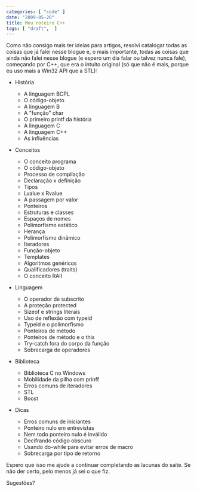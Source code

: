 ```yaml
---
categories: [ "code" ]
date: "2009-05-20"
title: Meu roteiro C++
tags: [ "draft",  ]
---
```

Como não consigo mais ter ideias para artigos, resolvi catalogar todas as coisas que já falei nesse blogue e, o mais importante, todas as coisas que ainda não falei nesse blogue (e espero um dia falar ou talvez nunca fale), começando por C++, que era o intuito original (só que não é mais, porque eu uso mais a Win32 API que a STL):

    
  * História
    
    * A linguagem BCPL
    * O código-objeto
    * A linguagem B
    * A "função" char
    * O primeiro printf da história
    * A linguagem C
    * A linguagem C++
    * As influências
    
  * Conceitos
    
    * O conceito programa
    * O código-objeto
    * Processo de compilação
    * Declaração x definição
    * Tipos
    * Lvalue x Rvalue
    * A passagem por valor
    * Ponteiros
    * Estruturas e classes
    * Espaços de nomes
    * Polimorfismo estático
    * Herança
    * Polimorfismo dinâmico
    * Iteradores
    * Função-objeto
    * Templates
    * Algoritmos genéricos
    * Qualificadores (traits)
    * O conceito RAII
    
  * Linguagem
    
    * O operador de subscrito
    * A proteção protected
    * Sizeof e strings literais
    * Uso de reflexão com typeid
    * Typeid e o polimorfismo
    * Ponteiros de método
    * Ponteiros de método e o this
    * Try-catch fora do corpo da função
    * Sobrecarga de operadores

  * Biblioteca

    * Biblioteca C no Windows
    * Mobilidade da pilha com prinff
    * Erros comuns de iteradores
    * STL
    * Boost
    
  * Dicas
    
    * Erros comuns de iniciantes
    * Ponteiro nulo em entrevistas
    * Nem todo ponteiro nulo é inválido
    * Decifrando código obscuro
    * Usando do-while para evitar erros de macro
    * Sobrecarga por tipo de retorno

Espero que isso me ajude a continuar completando as lacunas do saite. Se não der certo, pelo menos já sei o que fiz.

Sugestões?

